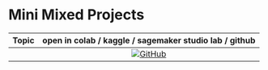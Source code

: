 # Mini Mixed Projects 

| **Topic** | **open in colab / kaggle / sagemaker studio lab / github** |
|:------------:|:-------------------------------------------------:|
|  | [![GitHub](https://badges.aleen42.com/src/github.svg)]()

